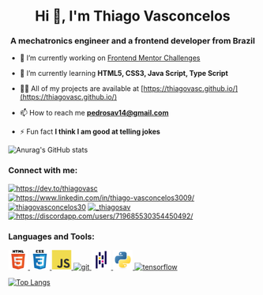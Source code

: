 <h1 align="center">Hi 👋, I'm Thiago Vasconcelos</h1>
<h3 align="center">A mechatronics engineer and a frontend developer from Brazil</h3>

- 🔭 I’m currently working on [Frontend Mentor Challenges](https://github.com/Thiagovasc/Frontend-Mentor-Challenges)

- 🌱 I’m currently learning **HTML5, CSS3, Java Script, Type Script**

- 👨‍💻 All of my projects are available at [https://thiagovasc.github.io/](https://thiagovasc.github.io/)

- 📫 How to reach me **pedrosav14@gmail.com**

- ⚡ Fun fact **I think I am good at telling jokes**

![Anurag's GitHub stats](https://github-readme-stats.vercel.app/api?username=Thiagovasc&show_icons=true&theme=onedark)


<h3 align="left">Connect with me:</h3>
<p align="left">
<a href="https://dev.to/https://dev.to/thiagovasc" target="blank"><img align="center" src="https://raw.githubusercontent.com/rahuldkjain/github-profile-readme-generator/master/src/images/icons/Social/devto.svg" alt="https://dev.to/thiagovasc" height="30" width="40" /></a>
<a href="https://linkedin.com/in/https://www.linkedin.com/in/thiago-vasconcelos3009/" target="blank"><img align="center" src="https://raw.githubusercontent.com/rahuldkjain/github-profile-readme-generator/master/src/images/icons/Social/linked-in-alt.svg" alt="https://www.linkedin.com/in/thiago-vasconcelos3009/" height="30" width="40" /></a>
<a href="https://kaggle.com/thiagovasconcelos30" target="blank"><img align="center" src="https://raw.githubusercontent.com/rahuldkjain/github-profile-readme-generator/master/src/images/icons/Social/kaggle.svg" alt="thiagovasconcelos30" height="30" width="40" /></a>
<a href="https://instagram.com/_thiagosav" target="blank"><img align="center" src="https://raw.githubusercontent.com/rahuldkjain/github-profile-readme-generator/master/src/images/icons/Social/instagram.svg" alt="_thiagosav" height="30" width="40" /></a>
<a href="https://discord.gg/https://discordapp.com/users/719685530354450492/" target="blank"><img align="center" src="https://raw.githubusercontent.com/rahuldkjain/github-profile-readme-generator/master/src/images/icons/Social/discord.svg" alt="https://discordapp.com/users/719685530354450492/" height="30" width="40" /></a>
</p>

<h3 align="left">Languages and Tools:</h3>
<p align="left"> <a href="https://www.w3.org/html/" target="_blank" rel="noreferrer"> <img src="https://raw.githubusercontent.com/devicons/devicon/master/icons/html5/html5-original-wordmark.svg" alt="html5" width="40" height="40"/> </a> <a href="https://www.w3schools.com/css/" target="_blank" rel="noreferrer"> <img src="https://raw.githubusercontent.com/devicons/devicon/master/icons/css3/css3-original-wordmark.svg" alt="css3" width="40" height="40"/> </a> <a href="https://developer.mozilla.org/en-US/docs/Web/JavaScript" target="_blank" rel="noreferrer"> <img src="https://raw.githubusercontent.com/devicons/devicon/master/icons/javascript/javascript-original.svg" alt="javascript" width="40" height="40"/> </a> <a href="https://git-scm.com/" target="_blank" rel="noreferrer"> <img src="https://www.vectorlogo.zone/logos/git-scm/git-scm-icon.svg" alt="git" width="40" height="40"/> </a>   <a href="https://pandas.pydata.org/" target="_blank" rel="noreferrer"> <img src="https://raw.githubusercontent.com/devicons/devicon/2ae2a900d2f041da66e950e4d48052658d850630/icons/pandas/pandas-original.svg" alt="pandas" width="40" height="40"/> </a> <a href="https://www.python.org" target="_blank" rel="noreferrer"> <img src="https://raw.githubusercontent.com/devicons/devicon/master/icons/python/python-original.svg" alt="python" width="40" height="40"/> </a> <a href="https://www.tensorflow.org" target="_blank" rel="noreferrer"> <img src="https://www.vectorlogo.zone/logos/tensorflow/tensorflow-icon.svg" alt="tensorflow" width="40" height="40"/> </p>

[![Top Langs](https://github-readme-stats.vercel.app/api/top-langs/?username=Thiagovasc&layout=compact)](https://github.com/anuraghazra/github-readme-stats)
